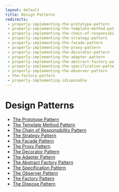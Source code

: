 ```yaml
---
layout: default
title: Design Patterns
redirects:
 - properly-implementing-the-prototype-pattern
 - properly-implementing-the-template-method-pat
 - properly-implementing-the-chain-of-responsibi
 - properly-implementing-the-strategy-pattern
 - properly-implementing-the-facade-pattern
 - properly-implementing-the-proxy-pattern
 - properly-implementing-the-decorator-pattern
 - properly-implementing-the-adapter-pattern
 - properly-implementing-the-abstract-factory-pa
 - properly-implementing-the-specification-patte
 - properly-implementing-the-observer-pattern
 - the-factory-pattern
 - properly-implementing-idisposable
---
```

Design Patterns
===  
* [The Prototype Pattern](https://gist.github.com/1686270)  
* [The Template Method Pattern](https://gist.github.com/1674182)  
* [The Chain of Responsibility Pattern](https://gist.github.com/1651616)  
* [The Strategy Pattern](https://gist.github.com/1616581)  
* [The Facade Pattern](https://gist.github.com/1579576)  
* [The Proxy Pattern](https://gist.github.com/1540447)  
* [The Decorator Pattern](https://gist.github.com/1534885)  
* [The Adapter Pattern](https://gist.github.com/1534639)  
* [The Abstract Factory Pattern](https://gist.github.com/1534449)  
* [The Specification Pattern](https://gist.github.com/1492253)  
* [The Observer Pattern](https://gist.github.com/1470171)  
* [The Factory Pattern](https://gist.github.com/1461409)  
* [The Dispose Pattern](https://gist.github.com/1470081)
